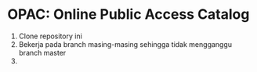 # OPAC: Online Public Access Catalog

1. Clone repository ini
2. Bekerja pada branch masing-masing sehingga tidak mengganggu branch master
3. 
